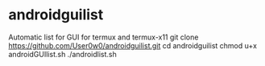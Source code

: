 # androidguilist 
Automatic list for GUI for termux and termux-x11
git clone https://github.com/User0w0/androidguilist.git
cd androidguilist
chmod u+x androidGUIlist.sh
./androidlist.sh
